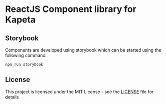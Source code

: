 # ReactJS Component library for Kapeta

## Storybook

Components are developed using storybook which can be started using the following command

```
npm run storybook
```

## License

This project is licensed under the MIT License - see the [LICENSE](LICENSE) file for details

